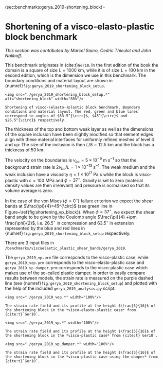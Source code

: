 (sec:benchmarks:gerya_2019-shortening_block)=
# Shortening of a visco-elasto-plastic block benchmark

*This section was contributed by Marcel Saaro, Cedric Thieulot and John Naliboff.*

This benchmark originates in {cite:t}`Ger10`. 
In the first edition of the book the domain is a square of size $L=1000~\text{km}$, while it is of size $L=100~\text{km}$ in the second edition, which is the dimension we use in this benchmark. The boundary conditions and material layout are shown in {numref}`fig:gerya_2019_shortening_block_setup`.


```{figure-md} fig:gerya_2019_shortening_block_setup
<img src="./gerya_2019_shortening_block_setup.*" alt="shortening_block" width="80%"/>

Shortening of visco-(elasto-)plastic block benchmark. Boundary conditions and material layout. The red, green and blue lines correspond to angles of $63.5^{\circ}$, $45^{\circ}$ and $26.5^{\circ}$ respectively.
```


The thickness of the top and bottom weak layer
as well as the dimensions of the square inclusion have been slightly modified so 
that element edges align with these material interfaces 
for uniformly refined meshes of level 4 and up: The size of the inclusion is then $L/8=12.5~\text{km}$ and the block has a thickness of $50~\text{km}$.

The velocity on the boundaries is $v_{bc}=5 \times 10^{-9}~\text{m s}^{-1}$ so that the background strain rate is $2 v_{bc}/L = 1 \times 10^{-13}~\text{s}^{-1}$.
The weak medium and the weak inclusion have a viscosity 
$\eta=1 \times 10^{17}~\text{Pa s}$ while 
the block is visco-plastic with $c=100~\text{MPa}$ and $\phi=37^{\circ}$. 
Gravity is set to zero (material density values are then irrelevant) and pressure is normalised so that its volume average is zero.

In the case of the von Mises ($\phi=0^{\circ}$) failure criterion we expect the shear bands at $\frac{\pi}{4}=45^{\circ}$ (see green line in Figure~\ref{fig:shortening_vp_block}). 
When $\phi=37^{\circ}$, we expect the shear band angle to be given by the Coulomb angle $\frac{\pi}{4} +\pm \frac{\phi}{2}$, i.e. $26.5^{\circ}$ in compression and $63.5^{\circ}$ in extension
represented by the blue and red lines in {numref}`fig:gerya_2019_shortening_block_setup` respectively. 

There are 3 input files in `/benchmarks/viscoelastic_plastic_shear_bands/gerya_2019`.

The `gerya_2019_vp.prm` file corresponds to the visco-plastic case, while `gerya_2019_vep.prm` corresponds to the visco-elasto-plastic case and `gerya_2019_vp_damper.prm` 
corresponds to the visco-plastic case which makes use of the so-called plastic damper.
In order to easily compare results between models, the strain rate is measured on the purple dashed line (see {numref}`fig:gerya_2019_shortening_block_setup`) and plotted with the help of the included `gerya_2019_analysis.py` script.



```{figure-md} fig:gerya_2019_vep_result
<img src="./gerya_2019_vep.*" width="100%"/>

The strain rate field and its profile at the height $\frac{5}{16}$ of the shortening block in the *visco-elasto-plastic case* from {cite:t}`Ger10`.
```

```{figure-md} fig:gerya_2019_vp_result
<img src="./gerya_2019_vp.*" width="100%"/>

The strain rate field and its profile at the height $\frac{5}{16}$ of the shortening block in the *visco-plastic case* from {cite:t}`Ger10`.
```

```{figure-md} fig:gerya_2019_vp_damper_result
<img src="./gerya_2019_vp_damper.*" width="100%"/>

The strain rate field and its profile at the height $\frac{5}{16}$ of the shortening block in the *visco-plastic case using the damper* from {cite:t}`Ger10`.
```
